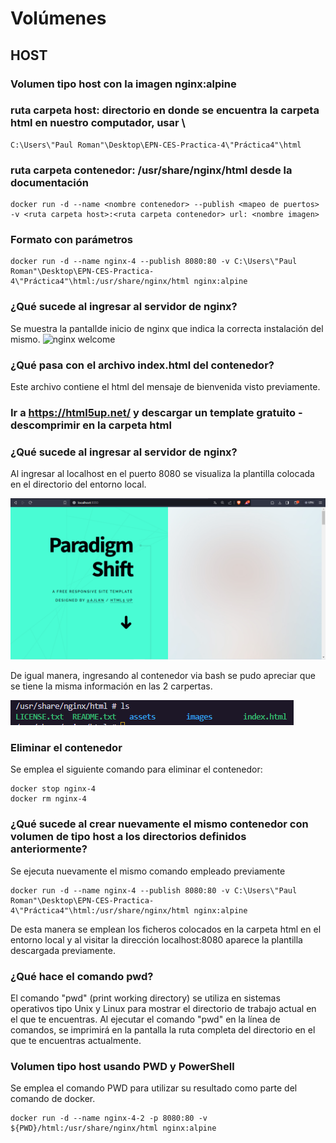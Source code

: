 # Volúmenes

## HOST

### Volumen tipo host con la imagen nginx:alpine 
### ruta carpeta host: directorio en donde se encuentra la carpeta html en nuestro computador, usar \\
```
C:\Users\"Paul Roman"\Desktop\EPN-CES-Practica-4\"Práctica4"\html
```
### ruta carpeta contenedor: /usr/share/nginx/html desde la documentación
```
docker run -d --name <nombre contenedor> --publish <mapeo de puertos> -v <ruta carpeta host>:<ruta carpeta contenedor> url: <nombre imagen>
```
### Formato con parámetros
```
docker run -d --name nginx-4 --publish 8080:80 -v C:\Users\"Paul Roman"\Desktop\EPN-CES-Practica-4\"Práctica4"\html:/usr/share/nginx/html nginx:alpine
```


### ¿Qué sucede al ingresar al servidor de nginx?
Se muestra la pantallde inicio de nginx que indica la correcta instalación del mismo. 
![nginx welcome](assets/nginxWelcome.png "Figura 0k")

### ¿Qué pasa con el archivo index.html del contenedor?
Este archivo contiene el html del mensaje de bienvenida visto previamente. 

### Ir a https://html5up.net/ y descargar un template gratuito - descomprimir en la carpeta html
### ¿Qué sucede al ingresar al servidor de nginx?
Al ingresar al localhost en el puerto 8080 se visualiza la plantilla colocada en el directorio del entorno local. 

![Alt text](image-1.png)

De igual manera, ingresando al contenedor via bash se pudo apreciar que se tiene la misma información en las 2 carpertas.

![Alt text](image.png)

### Eliminar el contenedor
Se emplea el siguiente comando para eliminar el contenedor: 

```
docker stop nginx-4
docker rm nginx-4 
```

### ¿Qué sucede al crear nuevamente el mismo contenedor con volumen de tipo host a los directorios definidos anteriormente?
Se ejecuta nuevamente el mismo comando empleado previamente 
```
docker run -d --name nginx-4 --publish 8080:80 -v C:\Users\"Paul Roman"\Desktop\EPN-CES-Practica-4\"Práctica4"\html:/usr/share/nginx/html nginx:alpine
```
De esta manera se emplean los ficheros colocados en la carpeta html en el entorno local y al visitar la dirección localhost:8080 aparece la plantilla descargada previamente.

### ¿Qué hace el comando pwd?
El comando "pwd" (print working directory) se utiliza en sistemas operativos tipo Unix y Linux para mostrar el directorio de trabajo actual en el que te encuentras. Al ejecutar el comando "pwd" en la línea de comandos, se imprimirá en la pantalla la ruta completa del directorio en el que te encuentras actualmente.


### Volumen tipo host usando PWD y PowerShell
Se emplea el comando PWD para utilizar su resultado como parte del comando de docker. 
```
docker run -d --name nginx-4-2 -p 8080:80 -v ${PWD}/html:/usr/share/nginx/html nginx:alpine
```